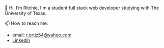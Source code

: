 👋 Hi, I’m Ritchie, I'm a student full stack web developer studying with The University of Texas.


📫 How to reach me:
- email: r.ortiz54@yahoo.com
- [Linkedin](https://www.linkedin.com/in/rportiz/) 

<!---
xRitchie91/xRitchie91 is a ✨ special ✨ repository because its `README.md` (this file) appears on your GitHub profile.
You can click the Preview link to take a look at your changes.
--->
